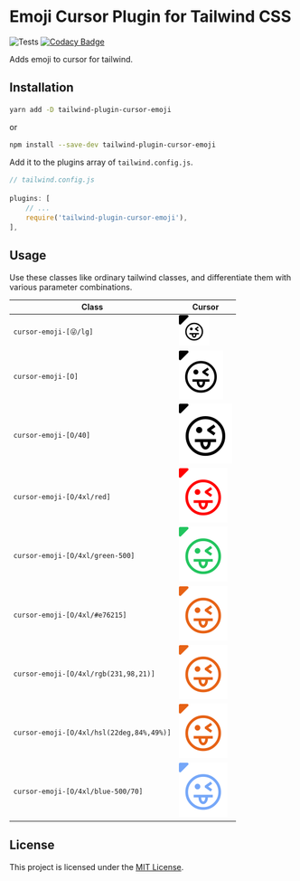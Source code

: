 # Emoji Cursor Plugin for Tailwind CSS
![Tests](https://github.com/neotan/tailwind-plugin-cursor-emoji/workflows/Tests/badge.svg)
[![Codacy Badge](https://app.codacy.com/project/badge/Grade/1e75191e4b1444c59be79054984c5d78)](https://www.codacy.com/gh/neotan/tailwind-plugin-cursor-emoji/dashboard?utm_source=github.com&amp;utm_medium=referral&amp;utm_content=neotan/tailwind-plugin-cursor-emoji&amp;utm_campaign=Badge_Grade)

Adds emoji to cursor for tailwind.

## Installation

```bash
yarn add -D tailwind-plugin-cursor-emoji
```
or
```bash
npm install --save-dev tailwind-plugin-cursor-emoji
```

Add it to the plugins array of `tailwind.config.js`.

```js
// tailwind.config.js

plugins: [
    // ...
    require('tailwind-plugin-cursor-emoji'),
],
```

## Usage

Use these classes like ordinary tailwind classes, and differentiate them with various parameter combinations.

|Class|Cursor|
|---|---|
|`cursor-emoji-[😜/lg]` | <img src="https://raw.githubusercontent.com/neotan/tailwind-plugin-cursor-emoji/master/images/cursor-emoji-[O_lg].svg"/>|
|`cursor-emoji-[O]` | <img src="https://raw.githubusercontent.com/neotan/tailwind-plugin-cursor-emoji/master/images/cursor-emoji-[O].svg"/>|
|`cursor-emoji-[O/40]` | <img src="https://raw.githubusercontent.com/neotan/tailwind-plugin-cursor-emoji/master/images/cursor-emoji-[O_40].svg"/>|
|`cursor-emoji-[O/4xl/red]` | <img src="https://raw.githubusercontent.com/neotan/tailwind-plugin-cursor-emoji/master/images/cursor-emoji-[O_4xl_red].svg"/>|
|`cursor-emoji-[O/4xl/green-500]` | <img src="https://raw.githubusercontent.com/neotan/tailwind-plugin-cursor-emoji/master/images/cursor-emoji-[O_4xl_green-500].svg"/>|
|`cursor-emoji-[O/4xl/#e76215]` | <img src="https://raw.githubusercontent.com/neotan/tailwind-plugin-cursor-emoji/master/images/cursor-emoji-[O_4xl_e76215].svg"/>|
|`cursor-emoji-[O/4xl/rgb(231,98,21)]` | <img src="https://raw.githubusercontent.com/neotan/tailwind-plugin-cursor-emoji/master/images/cursor-emoji-[O_4xl_rgb(231,98,21)].svg"/>|
|`cursor-emoji-[O/4xl/hsl(22deg,84%,49%)]` | <img src="https://raw.githubusercontent.com/neotan/tailwind-plugin-cursor-emoji/master/images/cursor-emoji-[O_4xl_hsl(22deg,84,49)].svg"/>|
|`cursor-emoji-[O/4xl/blue-500/70]` | <img src="https://raw.githubusercontent.com/neotan/tailwind-plugin-cursor-emoji/master/images/cursor-emoji-[O_4xl_blue-500_70].svg"/>|

## License

This project is licensed under the [MIT License](/LICENSE).